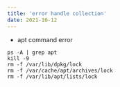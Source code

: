```yaml
---
title: 'error handle collection'
date: 2021-10-12
---
```


* apt command error
```
ps -A | grep apt
kill -9
rm -f /var/lib/dpkg/lock
rm -f /var/cache/apt/archives/lock
rm -f /var/lib/apt/lists/lock
```